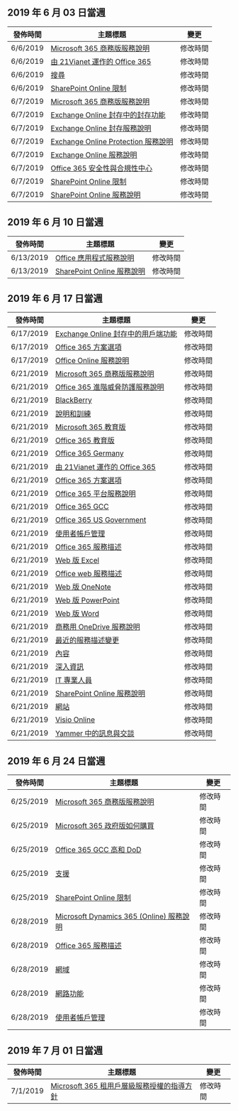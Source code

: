 <!-- This file is generated automatically each week. Changes made to this file will be overwritten.-->




## <a name="week-of-june-03-2019"></a>2019 年 6 月 03 日當週


| 發佈時間 |主題標題 | 變更 |
|------|------------|--------|
| 6/6/2019 | [Microsoft 365 商務版服務說明](/Office365/ServiceDescriptions/microsoft-365-business-service-description) | 修改時間 |
| 6/6/2019 | [由 21Vianet 運作的 Office 365](/Office365/ServiceDescriptions/office-365-platform-service-description/office-365-operated-by-21vianet) | 修改時間 |
| 6/6/2019 | [搜尋](/Office365/ServiceDescriptions/sharepoint-online-service-description/search) | 修改時間 |
| 6/6/2019 | [SharePoint Online 限制](/Office365/ServiceDescriptions/sharepoint-online-service-description/sharepoint-online-limits) | 修改時間 |
| 6/7/2019 | [Microsoft 365 商務版服務說明](/Office365/ServiceDescriptions/microsoft-365-business-service-description) | 修改時間 |
| 6/7/2019 | [Exchange Online 封存中的封存功能](/Office365/ServiceDescriptions/exchange-online-archiving-service-description/archive-features) | 修改時間 |
| 6/7/2019 | [Exchange Online 封存服務說明](/Office365/ServiceDescriptions/exchange-online-archiving-service-description/exchange-online-archiving-service-description) | 修改時間 |
| 6/7/2019 | [Exchange Online Protection 服務說明](/Office365/ServiceDescriptions/exchange-online-protection-service-description/exchange-online-protection-service-description) | 修改時間 |
| 6/7/2019 | [Exchange Online 服務說明](/Office365/ServiceDescriptions/exchange-online-service-description/exchange-online-service-description) | 修改時間 |
| 6/7/2019 | [Office 365 安全性與合規性中心](/Office365/ServiceDescriptions/office-365-platform-service-description/office-365-securitycompliance-center) | 修改時間 |
| 6/7/2019 | [SharePoint Online 限制](/Office365/ServiceDescriptions/sharepoint-online-service-description/sharepoint-online-limits) | 修改時間 |
| 6/7/2019 | [SharePoint Online 服務說明](/Office365/ServiceDescriptions/sharepoint-online-service-description/sharepoint-online-service-description) | 修改時間 |


## <a name="week-of-june-10-2019"></a>2019 年 6 月 10 日當週


| 發佈時間 |主題標題 | 變更 |
|------|------------|--------|
| 6/13/2019 | [Office 應用程式服務說明](/Office365/ServiceDescriptions/office-applications-service-description/office-applications-service-description) | 修改時間 |
| 6/13/2019 | [SharePoint Online 服務說明](/Office365/ServiceDescriptions/sharepoint-online-service-description/sharepoint-online-service-description) | 修改時間 |


## <a name="week-of-june-17-2019"></a>2019 年 6 月 17 日當週


| 發佈時間 |主題標題 | 變更 |
|------|------------|--------|
| 6/17/2019 | [Exchange Online 封存中的用戶端功能](/Office365/ServiceDescriptions/exchange-online-archiving-service-description/client-features) | 修改時間 |
| 6/17/2019 | [Office 365 方案選項](/Office365/ServiceDescriptions/office-365-platform-service-description/office-365-plan-options) | 修改時間 |
| 6/17/2019 | [Office Online 服務說明](/Office365/ServiceDescriptions/office-online-service-description/office-online-service-description) | 修改時間 |
| 6/21/2019 | [Microsoft 365 商務版服務說明](/Office365/ServiceDescriptions/microsoft-365-business-service-description) | 修改時間 |
| 6/21/2019 | [Office 365 進階威脅防護服務說明](/Office365/ServiceDescriptions/office-365-advanced-threat-protection-service-description) | 修改時間 |
| 6/21/2019 | [BlackBerry](/Office365/ServiceDescriptions/office-365-platform-service-description/blackberry) | 修改時間 |
| 6/21/2019 | [說明和訓練](/Office365/ServiceDescriptions/office-365-platform-service-description/help-and-training) | 修改時間 |
| 6/21/2019 | [Microsoft 365 教育版](/Office365/ServiceDescriptions/office-365-platform-service-description/microsoft-365-education) | 修改時間 |
| 6/21/2019 | [Office 365 教育版](/Office365/ServiceDescriptions/office-365-platform-service-description/office-365-education) | 修改時間 |
| 6/21/2019 | [Office 365 Germany](/Office365/ServiceDescriptions/office-365-platform-service-description/office-365-germany) | 修改時間 |
| 6/21/2019 | [由 21Vianet 運作的 Office 365](/Office365/ServiceDescriptions/office-365-platform-service-description/office-365-operated-by-21vianet) | 修改時間 |
| 6/21/2019 | [Office 365 方案選項](/Office365/ServiceDescriptions/office-365-platform-service-description/office-365-plan-options) | 修改時間 |
| 6/21/2019 | [Office 365 平台服務說明](/Office365/ServiceDescriptions/office-365-platform-service-description/office-365-platform-service-description) | 修改時間 |
| 6/21/2019 | [Office 365 GCC](/Office365/ServiceDescriptions/office-365-platform-service-description/office-365-us-government/gcc) | 修改時間 |
| 6/21/2019 | [Office 365 US Government](/Office365/ServiceDescriptions/office-365-platform-service-description/office-365-us-government/office-365-us-government) | 修改時間 |
| 6/21/2019 | [使用者帳戶管理](/Office365/ServiceDescriptions/office-365-platform-service-description/user-account-management) | 修改時間 |
| 6/21/2019 | [Office 365 服務描述](/Office365/ServiceDescriptions/office-365-service-descriptions-technet-library) | 修改時間 |
| 6/21/2019 | [Web 版 Excel](/Office365/ServiceDescriptions/office-online-service-description/excel-online) | 修改時間 |
| 6/21/2019 | [Office web 服務描述](/Office365/ServiceDescriptions/office-online-service-description/office-online-service-description) | 修改時間 |
| 6/21/2019 | [Web 版 OneNote](/Office365/ServiceDescriptions/office-online-service-description/onenote-online) | 修改時間 |
| 6/21/2019 | [Web 版 PowerPoint](/Office365/ServiceDescriptions/office-online-service-description/powerpoint-online) | 修改時間 |
| 6/21/2019 | [Web 版 Word](/Office365/ServiceDescriptions/office-online-service-description/word-online) | 修改時間 |
| 6/21/2019 | [商務用 OneDrive 服務說明](/Office365/ServiceDescriptions/onedrive-for-business-service-description) | 修改時間 |
| 6/21/2019 | [最近的服務描述變更](/Office365/ServiceDescriptions/recent-service-descriptions-changes) | 修改時間 |
| 6/21/2019 | [內容](/Office365/ServiceDescriptions/sharepoint-online-service-description/content) | 修改時間 |
| 6/21/2019 | [深入資訊](/Office365/ServiceDescriptions/sharepoint-online-service-description/insights) | 修改時間 |
| 6/21/2019 | [IT 專業人員](/Office365/ServiceDescriptions/sharepoint-online-service-description/it-professional) | 修改時間 |
| 6/21/2019 | [SharePoint Online 服務說明](/Office365/ServiceDescriptions/sharepoint-online-service-description/sharepoint-online-service-description) | 修改時間 |
| 6/21/2019 | [網站](/Office365/ServiceDescriptions/sharepoint-online-service-description/sites-servicedesc) | 修改時間 |
| 6/21/2019 | [Visio Online](/Office365/ServiceDescriptions/visio-online-service-description/visio-online) | 修改時間 |
| 6/21/2019 | [Yammer 中的訊息與交談](/Office365/ServiceDescriptions/yammer-service-description/message-and-conversation-features-in-yammer) | 修改時間 |


## <a name="week-of-june-24-2019"></a>2019 年 6 月 24 日當週


| 發佈時間 |主題標題 | 變更 |
|------|------------|--------|
| 6/25/2019 | [Microsoft 365 商務版服務說明](/Office365/ServiceDescriptions/microsoft-365-business-service-description) | 修改時間 |
| 6/25/2019 | [Microsoft 365 政府版如何購買](/Office365/ServiceDescriptions/office-365-platform-service-description/office-365-us-government/microsoft-365-government-how-to-buy) | 修改時間 |
| 6/25/2019 | [Office 365 GCC 高和 DoD](/Office365/ServiceDescriptions/office-365-platform-service-description/office-365-us-government/gcc-high-and-dod) | 修改時間 |
| 6/25/2019 | [支援](/Office365/ServiceDescriptions/office-365-platform-service-description/support) | 修改時間 |
| 6/25/2019 | [SharePoint Online 限制](/Office365/ServiceDescriptions/sharepoint-online-service-description/sharepoint-online-limits) | 修改時間 |
| 6/28/2019 | [Microsoft Dynamics 365 (Online) 服務說明](/Office365/ServiceDescriptions/microsoft-dynamics-365-online-service-description) | 修改時間 |
| 6/28/2019 | [Office 365 服務描述](/Office365/ServiceDescriptions/office-365-service-descriptions-technet-library) | 修改時間 |
| 6/28/2019 | [網域](/Office365/ServiceDescriptions/office-365-platform-service-description/domains) | 修改時間 |
| 6/28/2019 | [網路功能](/Office365/ServiceDescriptions/office-365-platform-service-description/networking) | 修改時間 |
| 6/28/2019 | [使用者帳戶管理](/Office365/ServiceDescriptions/office-365-platform-service-description/user-account-management) | 修改時間 |


## <a name="week-of-july-01-2019"></a>2019 年 7 月 01 日當週


| 發佈時間 |主題標題 | 變更 |
|------|------------|--------|
| 7/1/2019 | [Microsoft 365 租用戶層級服務授權的指導方針](/Office365/ServiceDescriptions/microsoft-365-service-descriptions/microsoft-365-tenantlevel-services-licensing-guidance) | 修改時間 |

